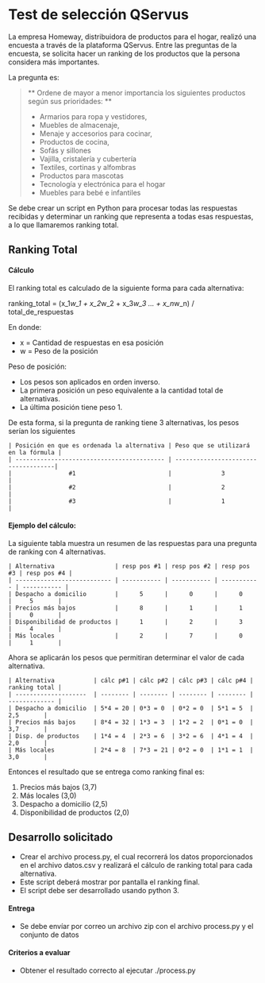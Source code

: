 # Test de selección QServus

La empresa Homeway, distribuidora de productos para el hogar, realizó una encuesta a través de la plataforma QServus. Entre las preguntas de la encuesta, se solicita hacer un ranking de los productos que la persona considera más importantes.

La pregunta es:

> ** Ordene de mayor a menor importancia los siguientes productos según sus prioridades: **
> - Armarios para ropa y vestidores,
> - Muebles de almacenaje,
> - Menaje y accesorios para cocinar,
> - Productos de cocina,
> - Sofás y sillones
> - Vajilla, cristalería y cubertería
> - Textiles, cortinas y alfombras
> - Productos para mascotas
> - Tecnología y electrónica para el hogar
> - Muebles para bebé e infantiles

Se debe crear un script en Python para procesar todas las respuestas recibidas y determinar un ranking que representa a todas esas respuestas, a lo que llamaremos ranking total.


## Ranking Total

#### Cálculo

El ranking total es calculado de la siguiente forma para cada alternativa:

ranking_total = (x_1*w_1 + x_2*w_2 + x_3*w_3 ... + x_n*w_n) / total_de_respuestas

En donde:
* x = Cantidad de respuestas en esa posición
* w = Peso de la posición

Peso de posición:
- Los pesos son aplicados en orden inverso.
- La primera posición un peso equivalente a la cantidad total de alternativas.
- La última posición tiene peso 1.

De esta forma, si la pregunta de ranking tiene 3 alternativas, los pesos serían los siguientes

```
| Posición en que es ordenada la alternativa | Peso que se utilizará en la fórmula |
| ------------------------------------------ | ------------------------------------|
|                #1                          |              3                      |
|                #2                          |              2                      |
|                #3                          |              1                      |
```

#### Ejemplo del cálculo:
La siguiente tabla muestra un resumen de las respuestas para una pregunta de ranking con 4 alternativas.

```
| Alternativa                 | resp pos #1 | resp pos #2 | resp pos #3 | resp pos #4 |
| --------------------------- | ----------- | ----------- | ----------- | ----------- |
| Despacho a domicilio        |      5      |      0      |      0      |     5       |
| Precios más bajos           |      8      |      1      |      1      |     0       |
| Disponibilidad de productos |      1      |      2      |      3      |     4       |
| Más locales                 |      2      |      7      |      0      |     1       |
```

Ahora se aplicarán los pesos que permitiran determinar el valor de cada alternativa.
```
| Alternativa           | cálc p#1 | cálc p#2 | cálc p#3 | cálc p#4 | ranking total |
| --------------------  | -------- | -------- | -------- | -------- | ------------- |
| Despacho a domicilio  | 5*4 = 20 | 0*3 = 0  | 0*2 = 0  | 5*1 = 5  |     2,5       |
| Precios más bajos     | 8*4 = 32 | 1*3 = 3  | 1*2 = 2  | 0*1 = 0  |     3,7       |
| Disp. de productos    | 1*4 = 4  | 2*3 = 6  | 3*2 = 6  | 4*1 = 4  |     2,0       |
| Más locales           | 2*4 = 8  | 7*3 = 21 | 0*2 = 0  | 1*1 = 1  |     3,0       |
```

Entonces el resultado que se entrega como ranking final es:
1. Precios más bajos (3,7)
2. Más locales (3,0)
3. Despacho a domicilio (2,5)
4. Disponibilidad de productos (2,0)


## Desarrollo solicitado

- Crear el archivo process.py, el cual recorrerá los datos proporcionados en el archivo datos.csv y realizará el cálculo de ranking total para cada alternativa.
- Este script deberá mostrar por pantalla el ranking final.
- El script debe ser desarrollado usando python 3.

#### Entrega

- Se debe envíar por correo un archivo zip con el archivo process.py y el conjunto de datos

#### Criterios a evaluar

- Obtener el resultado correcto al ejecutar ./process.py
